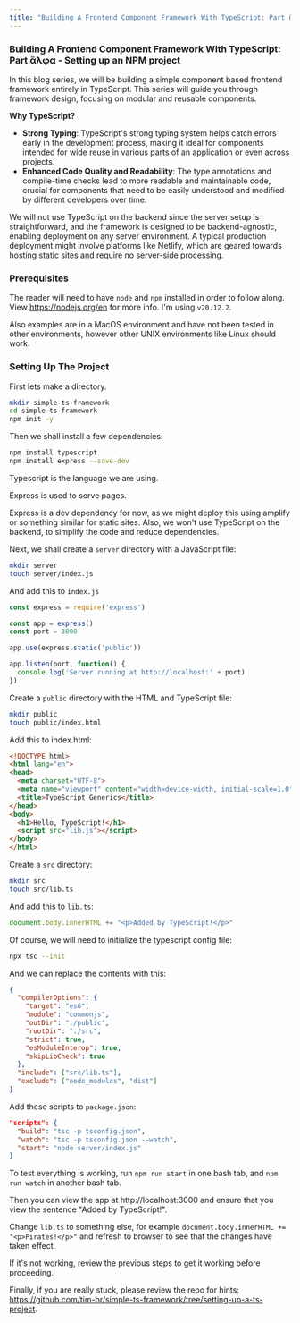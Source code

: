 ```yaml
---
title: "Building A Frontend Component Framework With TypeScript: Part ἄλφα - Setting Up an NPM Project"
---
```


### Building A Frontend Component Framework With TypeScript: Part ἄλφα - Setting up an NPM project

In this blog series, we will be building a simple component based frontend framework entirely in TypeScript. This series will guide you through framework design, focusing on modular and reusable components.

**Why TypeScript?**

- **Strong Typing**: TypeScript's strong typing system helps catch errors early in the development process, making it ideal for components intended for wide reuse in various parts of an application or even across projects.
- **Enhanced Code Quality and Readability**: The type annotations and compile-time checks lead to more readable and maintainable code, crucial for components that need to be easily understood and modified by different developers over time.

We will not use TypeScript on the backend since the server setup is straightforward, and the framework is designed to be backend-agnostic, enabling deployment on any server environment. A typical production deployment might involve platforms like Netlify, which are geared towards hosting static sites and require no server-side processing.

### Prerequisites

The reader will need to have `node` and `npm` installed in order to follow along. View https://nodejs.org/en for more info. I'm using `v20.12.2`.


Also examples are in a MacOS environment and have not been tested in other environments, however other UNIX environments like Linux should work.

### Setting Up The Project

First lets make a directory.

``` bash
mkdir simple-ts-framework
cd simple-ts-framework
npm init -y
```

Then we shall install a few dependencies:

``` bash
npm install typescript 
npm install express --save-dev
```

Typescript is the language we are using.

Express is used to serve pages.

Express is a dev dependency for now, as we might deploy this using amplify or something similar for static sites. Also, we won't use TypeScript on the backend, to simplify the code and reduce dependencies.

Next, we shall create a `server` directory with a JavaScript file:

``` bash
mkdir server
touch server/index.js
```

And add this to `index.js`

``` javascript
const express = require('express')

const app = express()
const port = 3000

app.use(express.static('public'))

app.listen(port, function() {
  console.log('Server running at http://localhost:' + port)
})
```

Create a `public` directory with the HTML and TypeScript file:

``` bash
mkdir public
touch public/index.html
```

Add this to index.html:

``` html
<!DOCTYPE html>
<html lang="en">
<head>
  <meta charset="UTF-8">
  <meta name="viewport" content="width=device-width, initial-scale=1.0">
  <title>TypeScript Generics</title>
</head>
<body>
  <h1>Hello, TypeScript!</h1>
  <script src="lib.js"></script>
</body>
</html>
```

Create a `src` directory:

``` bash
mkdir src
touch src/lib.ts
```

And add this to `lib.ts`:

``` javascript
document.body.innerHTML += "<p>Added by TypeScript!</p>"
```

Of course, we will need to initialize the typescript config file:

``` bash
npx tsc --init
```

And we can replace the contents with this:

``` json
{
  "compilerOptions": {
    "target": "es6",
    "module": "commonjs",
    "outDir": "./public",
    "rootDir": "./src",
    "strict": true,
    "esModuleInterop": true,
    "skipLibCheck": true
  },
  "include": ["src/lib.ts"],
  "exclude": ["node_modules", "dist"]
}
```

Add these scripts to `package.json`:

``` json
"scripts": {
  "build": "tsc -p tsconfig.json",
  "watch": "tsc -p tsconfig.json --watch",
  "start": "node server/index.js"  
}
```

To test everything is working, run `npm run start` in one bash tab, and `npm run watch` in another bash tab.

Then you can view the app at http://localhost:3000 and ensure that you view the sentence "Added by TypeScript!".

Change `lib.ts` to something else, for example `document.body.innerHTML += "<p>Pirates!</p>"` and refresh to browser to see that the changes have taken effect.

If it's not working, review the previous steps to get it working before proceeding.

Finally, if you are really stuck, please review the repo for hints: https://github.com/tim-br/simple-ts-framework/tree/setting-up-a-ts-project.